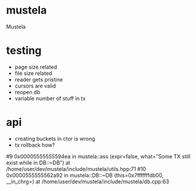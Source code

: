 # mustela
Mustela


# testing

- page size related
- file size related
- reader gets pristine
- cursors are valid
- reopen db
- variable number of stuff in tx

# api

- creating buckets in ctor is wrong
- tx rollback how?

#9  0x00005555555594ea in mustela::ass (expr=false, what="Some TX still exist while in DB::~DB") at /home/user/dev/mustela/include/mustela/utils.hpp:71
#10 0x0000555555562a92 in mustela::DB::~DB (this=0x7fffffffdb00, __in_chrg=<optimized out>) at /home/user/dev/mustela/include/mustela/db.cpp:63

